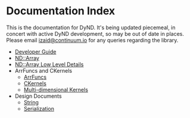 ﻿Documentation Index
===================

This is the documentation for DyND. It's being updated
piecemeal, in concert with active DyND development, so may
be out of date in places. Please email <izaid@continuum.io>
for any queries regarding the library.

 * [Developer Guide](developer-guide.md)
 * [ND::Array](ndarray.md)
 * [ND::Array Low Level Details](ndarray_lowlevel.md)
 * ArrFuncs and CKernels
   * [ArrFuncs](arrfuncs.md)
   * [CKernels](ckernels.md)
   * [Multi-dimensional Kernels](multidim_kernels.md)
 * Design Documents
   * [String](string-design.md)
   * [Serialization](serialization-design.md)


